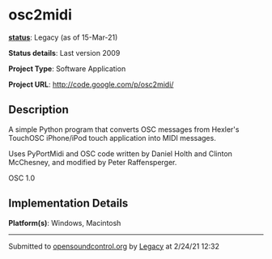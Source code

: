 # osc2midi

**[status](../implementation-status.html)**: Legacy (as of 15-Mar-21)

**Status details**: 
Last version 2009

**Project Type**: Software Application

**Project URL**: <http://code.google.com/p/osc2midi/>

## Description

A simple Python program that converts OSC messages from Hexler's TouchOSC iPhone/iPod touch application into MIDI messages. <p> Uses PyPortMidi and OSC code written by Daniel Holth and Clinton McChesney, and modified by Peter Raffensperger. <p> OSC 1.0

## Implementation Details

**Platform(s)**: Windows, Macintosh

---
Submitted to [opensoundcontrol.org](https://opensoundcontrol.org) by [Legacy](https://web.archive.org) at 2/24/21 12:32
